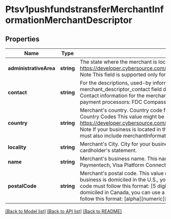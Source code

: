 # Ptsv1pushfundstransferMerchantInformationMerchantDescriptor

## Properties
Name | Type | Description | Notes
------------ | ------------- | ------------- | -------------
**administrativeArea** | **string** | The state where the merchant is located.  See https://developer.cybersource.com/library/documentation/sbc/quickref/states_and_provinces.pdf  Note This field is supported only for businesses located in the U.S. or Canada. | [optional] 
**contact** | **string** | For the descriptions, used-by information, data types, and lengths for these fields, see merchant_descriptor_contact field description in Credit Card Services Using the SCMP API.--&gt; Contact information for the merchant.  Note These are the maximum data lengths for the following payment processors:  FDC Compass (13) Chase Paymentech (13). | [optional] 
**country** | **string** | Merchant&#39;s country.  Country code for your business location. Use the ISO Standard Alpha Country Codes This value might be displayed on the cardholder&#39;s statement.  See https://developer.cybersource.com/library/documentation/sbc/quickref/countries_alpha_list.pdf  Note If your business is located in the U.S. or Canada and you include this field in a request, you must also include merchantInformation.merchantDescriptor.administrativeArea. | [optional] 
**locality** | **string** | Merchant&#39;s City.  City for your business location. This value might be displayed on the cardholder&#39;s statement. | [optional] 
**name** | **string** | Merchant&#39;s business name. This name is displayed on the cardholder&#39;s statement.  Chase Paymentech, Visa Platform Connect: length 22 | [optional] 
**postalCode** | **string** | Merchant&#39;s postal code. This value might be displayed on the cardholder&#39;s statement.  If your business is domiciled in the U.S., you can use a 5-digit or 9-digit postal code. A 9-digit postal code must follow this format: [5 digits][dash][4 digits] Example: 12345-6789  If your business is domiciled in Canada, you can use a 6-digit or 9-digit postal code. A 6-digit postal code must follow this format: [alpha][numeric][alpha][space] [numeric][alpha][numeric] Example: A1B 2C3 | [optional] 

[[Back to Model list]](../README.md#documentation-for-models) [[Back to API list]](../README.md#documentation-for-api-endpoints) [[Back to README]](../README.md)


